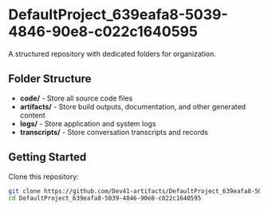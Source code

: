 # DefaultProject_639eafa8-5039-4846-90e8-c022c1640595
A structured repository with dedicated folders for organization.

## Folder Structure

- **code/** - Store all source code files
- **artifacts/** - Store build outputs, documentation, and other generated content
- **logs/** - Store application and system logs
- **transcripts/** - Store conversation transcripts and records

## Getting Started

Clone this repository:
```bash
git clone https://github.com/Dev41-artifacts/DefaultProject_639eafa8-5039-4846-90e8-c022c1640595
cd DefaultProject_639eafa8-5039-4846-90e8-c022c1640595
```
